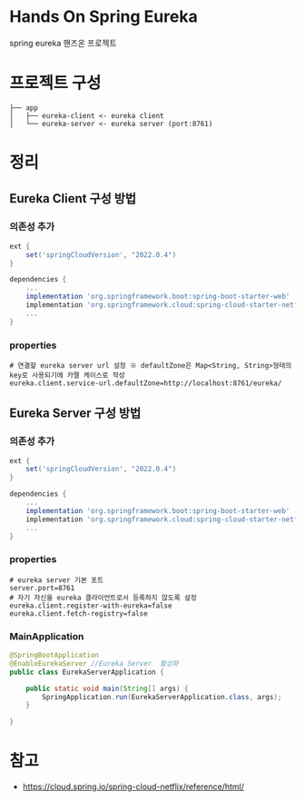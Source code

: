 # Hands On Spring Eureka
spring eureka 핸즈온 프로젝트

# 프로젝트 구성
```
├── app
│   ├── eureka-client <- eureka client
│   └── eureka-server <- eureka server (port:8761)
```

# 정리
## Eureka Client 구성 방법
### 의존성 추가
```groovy
ext {
    set('springCloudVersion', "2022.0.4")
}

dependencies {
    ...
    implementation 'org.springframework.boot:spring-boot-starter-web'
    implementation 'org.springframework.cloud:spring-cloud-starter-netflix-eureka-client'
    ...
}
```
### properties
```properties
# 연결할 eureka server url 설정 ※ defaultZone은 Map<String, String>형태의 key로 사용되기에 카멜 케이스로 작성
eureka.client.service-url.defaultZone=http://localhost:8761/eureka/
```

## Eureka Server 구성 방법
### 의존성 추가

```groovy
ext {
    set('springCloudVersion', "2022.0.4")
}

dependencies {
    ...
    implementation 'org.springframework.boot:spring-boot-starter-web'
    implementation 'org.springframework.cloud:spring-cloud-starter-netflix-eureka-server'
    ...
}
```

### properties
```properties
# eureka server 기본 포트
server.port=8761
# 자기 자신을 eureka 클라이언트로서 등록하지 않도록 설정
eureka.client.register-with-eureka=false
eureka.client.fetch-registry=false
```

### MainApplication
```java
@SpringBootApplication
@EnableEurekaServer //Eureka Server  활성화
public class EurekaServerApplication {

    public static void main(String[] args) {
        SpringApplication.run(EurekaServerApplication.class, args);
    }

}

```

[//]: # ( TODO: eureka api 사용 예시 추가)

# 참고
- https://cloud.spring.io/spring-cloud-netflix/reference/html/
